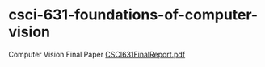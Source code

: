 # csci-631-foundations-of-computer-vision
Computer Vision Final Paper
[CSCI631FinalReport.pdf](https://github.com/user-attachments/files/16970397/CSCI631FinalReport.pdf)
